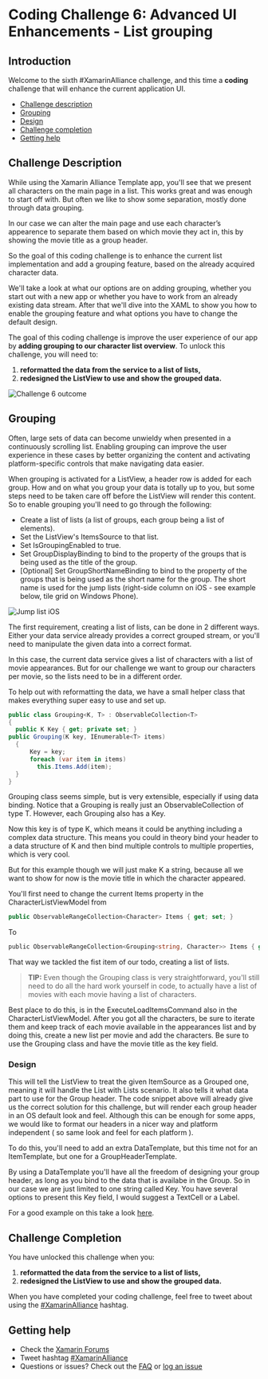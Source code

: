 # Coding Challenge 6: Advanced UI Enhancements - List grouping

## Introduction
Welcome to the sixth #XamarinAlliance challenge, and this time a **coding** challenge that will enhance the current application UI.

* [Challenge description](#description)
* [Grouping](#grouping)
* [Design](#design)
* [Challenge completion](#completion)
* [Getting help](#gethelp)


## <a name="description"></a>Challenge Description

While using the Xamarin Alliance Template app, you'll see that we present all characters on the main page in a list. This works great and was enough to start off with.
But often we like to show some separation, mostly done through data grouping.

In our case we can alter the main page and use each character’s appearence to separate them based on which movie they act in, this by showing the movie title as a group header.

So the goal of this coding challenge is to enhance the current list implementation and add a grouping feature, based on the already acquired character data.

We'll take a look at what our options are on adding grouping,  whether you start out with a new app or whether you have to work from an already existing data stream.
After that we'll dive into the XAML to show you how to enable the grouping feature and what options you have to change the default design.

The goal of this coding challenge is improve the user experience of our app by **adding grouping to our character list overview**. To unlock this challenge, you will need to:

1. **reformatted the data from the service to a list of lists,**
2. **redesigned the ListView to use and show the grouped data.**

![Challenge 6 outcome](https://github.com/Depechie/XamarinAlliance/blob/master/Challenge%206/images/xa_screenshot1.png)

## <a name="grouping"></a>Grouping

Often, large sets of data can become unwieldy when presented in a continuously scrolling list. Enabling grouping can improve the user experience in these cases by better organizing the content and activating platform-specific controls that make navigating data easier.

When grouping is activated for a ListView, a header row is added for each group. How and on what you group your data is totally up to you, but some steps need to be taken care off before the ListView will render this content.
So to enable grouping you'll need to go through the following:

* Create a list of lists (a list of groups, each group being a list of elements).
* Set the ListView's ItemsSource to that list.
* Set IsGroupingEnabled to true.
* Set GroupDisplayBinding to bind to the property of the groups that is being used as the title of the group.
* [Optional] Set GroupShortNameBinding to bind to the property of the groups that is being used as the short name for the group. The short name is used for the jump lists (right-side column on iOS - see example below, tile grid on Windows Phone).

![Jump list iOS](https://github.com/Depechie/XamarinAlliance/blob/master/Challenge%206/images/xa_screenshot2.png)

The first requirement, creating a list of lists, can be done in 2 different ways. Either your data service already provides a correct grouped stream, or you'll need to manipulate the given data into a correct format.

In this case, the current data service gives a list of characters with a list of movie appearances. But for our challenge we want to group our characters per movie, so the lists need to be in a different order.

To help out with reformatting the data, we have a small helper class that makes everything super easy to use and set up.
```csharp
public class Grouping<K, T> : ObservableCollection<T>
{
  public K Key { get; private set; }
public Grouping(K key, IEnumerable<T> items)
  {
      Key = key;
      foreach (var item in items)
        this.Items.Add(item);
  }
}
```

Grouping class seems simple, but is very extensible, especially if using data binding.
Notice that a Grouping is really just an ObservableCollection of type T. However, each Grouping also has a Key.

Now this key is of type K, which means it could be anything including a complex data structure. This means you could in theory bind your header to a data structure of K and then bind multiple controls to multiple properties, which is very cool.

But for this example though we will just make K a string, because all we want to show for now is the movie title in which the character appeared.

You'll first need to change the current Items property in the CharacterListViewModel from
```csharp
public ObservableRangeCollection<Character> Items { get; set; }
```
To
```csharp
public ObservableRangeCollection<Grouping<string, Character>> Items { get; set; } 
```
That way we tackled the fist item of our todo, creating a list of lists.

> **TIP:** Even though the Grouping class is very straightforward, you'll still need to do all the hard work yourself in code, to actually have a list of movies with each movie having a list of characters.

Best place to do this, is in the ExecuteLoadItemsCommand also in the CharacterListViewModel.
After you got all the characters, be sure to iterate them and keep track of each movie available in the appearances list and by doing this, create a new list per movie and add the characters.
Be sure to use the Grouping class and have the movie title as the key field.

### <a name="design"></a>Design

This will tell the ListView to treat the given ItemSource as a Grouped one, meaning it will handle the List with Lists scenario. It also tells it what data part to use for the Group header.
The code snippet above will already give us the correct solution for this challenge, but will render each group header in an OS default look and feel.
Although this can be enough for some apps, we would like to format our headers in a nicer way and platform independent ( so same look and feel for each platform ).

To do this, you'll need to add an extra DataTemplate, but this time not for an ItemTemplate, but one for a GroupHeaderTemplate.

By using a DataTemplate you'll have all the freedom of designing your group header, as long as you bind to the data that is availabe in the Group. So in our case we are just limited to one string called Key.
You have several options to present this Key field, I would suggest a TextCell or a Label.

For a good example on this take a look [here](https://developer.xamarin.com/guides/xamarin-forms/user-interface/listview/customizing-list-appearance/#Grouping).

## <a name="completion"></a>Challenge Completion

You have unlocked this challenge when you:

1. **reformatted the data from the service to a list of lists,**
2. **redesigned the ListView to use and show the grouped data.**

When you have completed your coding challenge, feel free to tweet about using the [#XamarinAlliance](https://twitter.com/hashtag/xamarinalliance) hashtag.

## <a name="gethelp"></a>Getting help

* Check the [Xamarin Forums](https://forums.xamarin.com/)
* Tweet hashtag [#XamarinAlliance](https://twitter.com/hashtag/xamarinalliance)
* Questions or issues? Check out the [FAQ](https://github.com/msdxbelux/XamarinAlliance/blob/master/FAQ.md) or [log an issue](https://github.com/msdxbelux/XamarinAlliance/issues)

